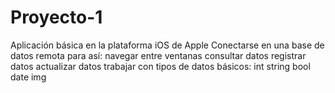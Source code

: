 # Proyecto-1
Aplicación básica en la plataforma iOS de Apple
Conectarse en una base de datos remota para así:
navegar entre ventanas
consultar datos
registrar datos
actualizar datos
trabajar con tipos de datos básicos:
int
string
bool
date
img
